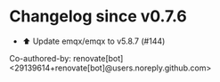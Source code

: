 # Changelog since v0.7.6
- ⬆️ Update emqx/emqx to v5.8.7 (#144)

Co-authored-by: renovate[bot] <29139614+renovate[bot]@users.noreply.github.com> 
